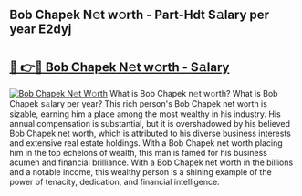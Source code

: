 ## Bob Chapek N𝚎t w𝚘rth - Part-Hdt S𝚊lary per year E2dyj

# <h2><a href="http://gc4gmf.nevu.top/?p=Bob+Chapek">🔗 👉🔴 Bob Chapek N𝚎t w𝚘rth - S𝚊lary</a></h2>

[![Bob Chapek N𝚎t W𝚘rth](https://i.imgur.com/Oavwk0R.jpeg)](http://gc4gmf.nevu.top/?p=Bob+Chapek)
What is Bob Chapek n𝚎t w𝚘rth? What is Bob Chapek s𝚊lary per year?
This rich person's Bob Chapek net worth is sizable, earning him a place among the most wealthy in his industry. His annual compensation is substantial, but it is overshadowed by his believed Bob Chapek net worth, which is attributed to his diverse business interests and extensive real estate holdings. With a Bob Chapek net worth placing him in the top echelons of wealth, this man is famed for his business acumen and financial brilliance. With a Bob Chapek net worth in the billions and a notable income, this wealthy person is a shining example of the power of tenacity, dedication, and financial intelligence.
